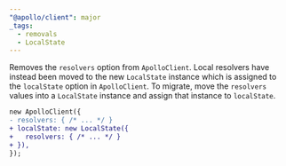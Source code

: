 ```yaml
---
"@apollo/client": major
_tags:
  - removals
  - LocalState
---
```


Removes the `resolvers` option from `ApolloClient`. Local resolvers have instead been moved to the new `LocalState` instance which is assigned to the `localState` option in `ApolloClient`. To migrate, move the `resolvers` values into a `LocalState` instance and assign that instance to `localState`.

```diff
new ApolloClient({
- resolvers: { /* ... */ }
+ localState: new LocalState({
+   resolvers: { /* ... */ }
+ }),
});
```
